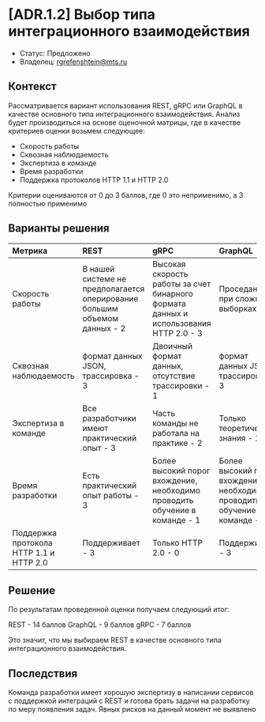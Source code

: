 # [ADR.1.2] Выбор типа интеграционного взаимодействия
<!-- Название ADR состоит из [ADR.###] [Коротко суть принятого решения] -->

* Статус: Предложено
* Владелец: rgrefenshtein@mts.ru

## Контекст
<!-- Описание проблемы, требующей решения, причин, побудивших принять решение, ограничений, действовавших на момент принятия решения -->
Рассматривается вариант использования REST, gRPC или GraphQL в качестве основного типа интеграционного взаимодействия. Анализ будет производиться на основе оценочной матрицы, где в качестве критериев оценки возьмем следующее:

- Скорость работы
- Сквозная наблюдаемость
- Экспертиза в команде
- Время разработки
- Поддержка протоколов HTTP 1.1 и HTTP 2.0

Критерии оцениваются от 0 до 3 баллов, где 0 это неприменимо, а 3 полностью применимо

## Варианты решения
<!-- Описание рассмотренных вариантов c их плюсами и минусами -->

| Метрика                                   | REST                  | gRPC                    | GraphQL                 |
|:------------------------------------------|:----------------------|:------------------------|:------------------------|
| Скорость работы                           | В нашей системе не предполагается оперирование большим объемом данных - 2 | Высокая скорость работы за счет бинарного формата данных и использования HTTP 2.0 - 3| Проседание при сложных выборках - 1 |
| Сквозная наблюдаемость                    | формат данных JSON, трассировка - 3 | Двоичный формат данных, отсутствие трассировки - 1 | формат данных JSON, трассировка - 3 |
| Экспертиза в команде                      | Все разработчики имеют практический опыт - 3 | Часть команды не работала на практике - 2 | Только теоретические знания - 1 |
| Время разработки                          | Есть практический опыт работы - 3 | Более высокий порог вхождение, необходимо проводить обучение в команде - 1 | Более высокий порог вхождение, необходимо проводить обучение в команде - 1 |
| Поддержка протокола  HTTP 1.1 и HTTP 2.0  | Поддерживает - 3 | Только HTTP 2.0 - 0 | Поддерживает - 3 

## Решение

По результатам проведенной оценки получаем следующий итог:

REST - 14 баллов
GraphQL - 9 баллов
gRPC - 7 баллов

Это значит, что мы выбираем  REST в качестве основного типа интеграционного взаимодействия. 

## Последствия

Команда разработки имеет хорошую экспертизу в написании сервисов с поддержкой интеграций c REST и готова брать задачи на разработку по меру появления задач. Явных рисков на данный момент не выявлено